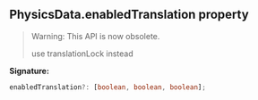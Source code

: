 
## PhysicsData.enabledTranslation property

> Warning: This API is now obsolete.
> 
> use translationLock instead
> 

**Signature:**

```typescript
enabledTranslation?: [boolean, boolean, boolean];
```
